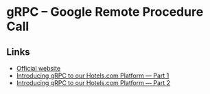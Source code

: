 # gRPC – Google Remote Procedure Call

## Links
* [Official website](https://grpc.io/)
* [Introducing gRPC to our Hotels.com Platform — Part 1](https://medium.com/expedia-group-tech/introducing-grpc-to-our-hotels-com-platform-part-1-61716af50b13)
* [Introducing gRPC to our Hotels.com Platform — Part 2](https://medium.com/expedia-group-tech/introducing-grpc-to-our-hotels-com-platform-part-2-8024a1dda0aa)